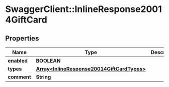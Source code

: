 # SwaggerClient::InlineResponse20014GiftCard

## Properties
Name | Type | Description | Notes
------------ | ------------- | ------------- | -------------
**enabled** | **BOOLEAN** |  | [optional] 
**types** | [**Array&lt;InlineResponse20014GiftCardTypes&gt;**](InlineResponse20014GiftCardTypes.md) |  | [optional] 
**comment** | **String** |  | [optional] 



